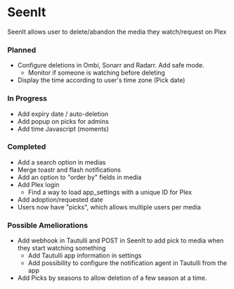 # SeenIt
SeenIt allows user to delete/abandon the media they watch/request on Plex

### Planned
- Configure deletions in Ombi, Sonarr and Radarr. Add safe mode.
    - Monitor if someone is watching before deleting
- Display the time according to user's time zone (Pick date)

### In Progress
- Add expiry date / auto-deletion
- Add popup on picks for admins
- Add time Javascript (moments)

### Completed
- Add a search option in medias
- Merge toastr and flash notifications
- Add an option to "order by" fields in media
- Add Plex login
    - Find a way to load app_settings with a unique ID for Plex
- Add adoption/requested date
- Users now have "picks", which allows multiple users per media

### Possible Ameliorations
- Add webhook in Tautulli and POST in SeenIt to add pick to media when they start watching something
    - Add Tautulli app information in settings
    - Add possibility to configure the notification agent in Tautulli from the app
- Add Picks by seasons to allow deletion of a few season at a time.